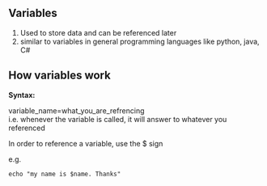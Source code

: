 ## Variables
1. Used to store data and can be referenced later
2. similar to variables in general programming languages like python, java, C#

## How variables work
**Syntax:**

variable_name=what_you_are_refrencing  
i.e. whenever the variable is called, it will answer to whatever you referenced

In order to reference a variable, use the $ sign

e.g.

    echo "my name is $name. Thanks"